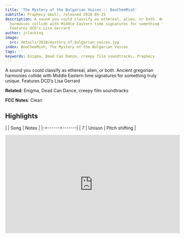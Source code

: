 ```yaml
---
title: 'The Mystery of the Bulgarian Voices :: BooCheeMish'
subtitle: Prophecy &bull; released 2018-05-25
description: A sound you could classify as ethereal, alien, or both. Ancient gregorian
  harmonies collide with Middle Eastern time signatures for something truly unique.
  Features DCD’s Lisa Gerrard
author: jclacking
image:
  src: details/2018/mystery_of_bulgarian_voices.jpg
index: BooCheeMish, The Mystery of the Bulgarian Voices
tags: ''
keywords: Enigma, Dead Can Dance, creepy film soundtracks, Prophecy
---
```

A sound you could classify as ethereal, alien, or both. Ancient gregorian harmonies collide with Middle Eastern time signatures for something truly unique. Features DCD’s Lisa Gerrard<!--more-->

**Related**: Enigma, Dead Can Dance, creepy film soundtracks

**FCC Notes**: Clean

## Highlights

| | Song | Notes |
|-+------+-------|
| 7 | Unison | Pitch shifting |

<div class="tlo-detail-video"><iframe width="560" height="315" src="https://www.youtube.com/embed/Rc8QRI6lXb8" frameborder="0" allow="autoplay; encrypted-media" allowfullscreen></iframe></div>

